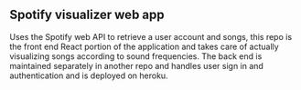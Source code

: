 Spotify visualizer web app
-----------------------------
Uses the Spotify web API to retrieve a user account and songs,
this repo is the front end React portion of the application 
and takes care of actually visualizing songs according to 
sound frequencies. The back end is maintained separately in 
another repo and handles user sign in and authentication and 
is deployed on heroku.
